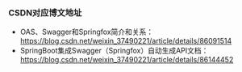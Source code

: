 ### CSDN对应博文地址
* OAS、Swagger和Springfox简介和关系：https://blog.csdn.net/weixin_37490221/article/details/86091514
* SpringBoot集成Swagger（Springfox）自动生成API文档：https://blog.csdn.net/weixin_37490221/article/details/86144452